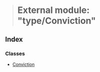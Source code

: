 > # External module: "type/Conviction"

## Index

### Classes

* [Conviction](../classes/_type_conviction_.conviction.md)